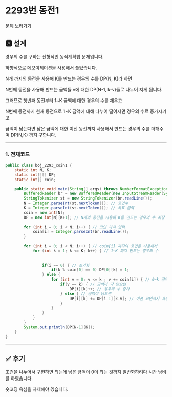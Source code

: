 # 2293번 동전1
[문제 보러가기](https://www.acmicpc.net/problem/2293)

## 🅰 설계

경우의 수를 구하는 전형적인 동적계획법 문제입니다.

하향식으로 메모이제이션을 사용해서 풀었습니다.

N개 까지의 동전을 사용해 K를 만드는 경우의 수를 DP(N, K)라 하면

N번째 동전을 사용해 만드는 금액들 v에 대한 DP(N-1, k-v)들로 나누어 지게 됩니다.

그러므로 첫번째 동전부터 1~K 금액에 대한 경우의 수를 채우고

N번째 동전까지 현재 동전으로 1~K 금액에 대해 나누어 떨어지면 경우의 수르 증가시키고

금액이 남는다면 남은 금액에 대한 이전 동전까지 사용해서 만드는 경우의 수를 더해주며 DP(N,K) 까지 구합니다.

---

### 1. 전체코드

```java
public class boj_2293_coin1 {
	static int N, K;
	static int[][] DP;
	static int[] coin;

	public static void main(String[] args) throws NumberFormatException, IOException {
		BufferedReader br = new BufferedReader(new InputStreamReader(System.in)); 
		StringTokenizer st = new StringTokenizer(br.readLine());
		N = Integer.parseInt(st.nextToken()); // 코인수
		K = Integer.parseInt(st.nextToken()); // 목표 금액
		coin = new int[N];
		DP = new int[N][K+1]; // N개의 동전을 사용해 K를 만드는 경우의 수 저장
		
		for (int i = 0; i < N; i++) { // 코인 가치 입력
			coin[i] = Integer.parseInt(br.readLine());
		}
		
		for (int i = 0; i < N; i++) { // coin[i] 까지의 코인을 사용해서
			for (int k = 1; k <= K; k++) { // 1~K 까지 만드는 경우의 수
				
				
				if(i == 0) { // 초기화 
					if(k % coin[0] == 0) DP[0][k] = 1;
				} else { 
					for (int v = 0; v <= k ; v += coin[i]) { // 0~k 금액을 현재 코인을 사용해 만들기
						if(v == k) { // 금액이 딱 맞으면
							DP[i][k]++; // 경우의 수 증가
						} else { // 금액이 남으면
							DP[i][k] += DP[i-1][k-v]; // 이전 코인까지 사용한 경우의 수를 더함
						}
					}
				}
			}
		}	
		System.out.println(DP[N-1][K]);
	}
}
```

---

## ✅ 후기
조건을 나누어서 구현하면 되는데 남은 금액이 0이 되는 것까지 일반화하려다 시간 낭비를 하였습니다.

숏코딩 욕심을 자제해야 겠습니다.
